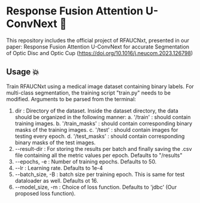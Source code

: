 # Response Fusion Attention U-ConvNext 🚀
This repository includes the official project of RFAUCNxt, presented in our paper: Response Fusion Attention U-ConvNext for accurate Segmentation of Optic Disc and Optic Cup (https://doi.org/10.1016/j.neucom.2023.126798) 


## Usage 💥

Train RFAUCNxt using a medical image dataset containing binary labels. For multi-class segmentation, the training script "train.py" needs to be modified.
Arguments to be parsed from the terminal:
1. dir : Directory of the dataset. Inside the dataset directory, the data should be organized in the following manner:
   a. '/train' : should contain training images.
   b. '/train_masks' : should contain corresponding binary masks of the training images.
   c. '/test' : should contain images for testing every epoch.
   d. '/test_masks' : should contain corresponding binary masks of the test images.
2. --result-dir : For storing the results per batch and finally saving the .csv file containing all the metric values per epoch. Defaults to "/results"
3. --epochs, -e : Number of training epochs. Defaults to 50.
4. --lr : Learning rate. Defaults to 1e-4
5. --batch_size, -B : batch size per training epoch. This is same for test dataloader as well. Defaults ot 16.
6. --model_size, -m : Choice of loss function. Defaults to 'jdbc' (Our proposed loss function).